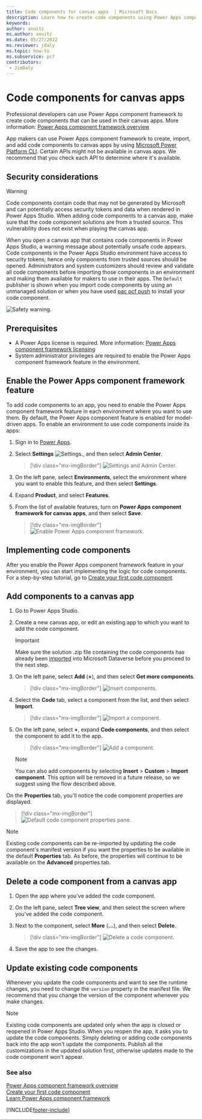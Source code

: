 ```yaml
---
title: Code components for canvas apps  | Microsoft Docs
description: Learn how to create code components using Power Apps component framework for canvas apps.
keywords:
author: anuitz
ms.author: anuitz
ms.date: 05/27/2022
ms.reviewer: jdaly
ms.topic: how-to
ms.subservice: pcf
contributors:
 - JimDaly
---
```


# Code components for canvas apps

Professional developers can use Power Apps component framework to create code components that can be used in their canvas apps. More information: [Power Apps component framework overview](overview.md) 

App makers can use Power Apps component framework to create, import, and add code components to canvas apps by using [Microsoft Power Platform CLI](get-powerapps-cli.md). Certain APIs might not be available in canvas apps. We recommend that you check each API to determine where it's available.  

## Security considerations

> [!WARNING]
> Code components contain code that may not be generated by Microsoft and can potentially access security tokens and data when rendered in Power Apps Studio. When adding code components to a canvas app, make sure that the code component solutions are from a trusted source.  This vulnerability does not exist when playing the canvas app.  

When you open a canvas app that contains code components in Power Apps Studio, a warning message about potentially unsafe code appears. Code components in the Power Apps Studio environment have access to security tokens; hence only components from trusted sources should be opened. Administrators and system customizers should review and validate all code components before importing those components in an environment and making them available for makers to use in their apps. The `Default` publisher is shown when you import code components by using an unmanaged solution or when you have used [pac pcf push](/power-platform/developer/cli/reference/pcf#pac-pcf-push) to install your code component. 

![Safety warning.](media/canvas-app-safety-warning.png "Safety warning")  

## Prerequisites

- A Power Apps license is required. More information: [Power Apps component framework licensing](overview.md#licensing)
- System administrator privileges are required to enable the Power Apps component framework feature in the environment.

## Enable the Power Apps component framework feature

To add code components to an app, you need to enable the Power Apps component framework feature in each environment where you want to use them. By default, the Power Apps component feature is enabled for model-driven apps. To enable an environment to use code components inside its apps:

1. Sign in to [Power Apps](https://powerapps.microsoft.com/).

2. Select **Settings** ![Settings.](media/settings.png), and then select **Admin Center**.
    
    > [!div class="mx-imgBorder"]
    > ![Settings and Admin Center.](media/select-admin-center-from-settings.png "Settings and Admin Center") 

3. On the left pane, select **Environments**, select the environment where you want to enable this feature, and then select **Settings**.

4. Expand **Product**, and select **Features**.   

5. From the list of available features, turn on **Power Apps component framework for canvas apps**, and then select **Save**.

   > [!div class="mx-imgBorder"]
   > ![Enable Power Apps component framework.](media/enable-pcf-feature.png "Enable Power Apps component framework")

## Implementing code components

After you enable the Power Apps component framework feature in your environment, you can start implementing the logic for code components. For a step-by-step tutorial, go to [Create your first code component](implementing-controls-using-typescript.md).

## Add components to a canvas app

1. Go to Power Apps Studio.

2. Create a new canvas app, or edit an existing app to which you want to add the code component.

   > [!IMPORTANT]
   > Make sure the solution .zip file containing the code components has already been [imported](../../maker/data-platform/import-update-export-solutions.md) into Microsoft Dataverse before you proceed to the next step.

3. On the left pane, select **Add** (**+**), and then select **Get more components**. 
 
   > [!div class="mx-imgBorder"]
   > ![Insert components.](media/insert-code-components-using-get-more-components.png "Insert components")

4. Select the **Code** tab, select a component from the list, and then select **Import**.

    > [!div class="mx-imgBorder"]
    > ![Import a component.](media/insert-component-add-sample-component.png "Import a component")

5. On the left pane, select **+**, expand **Code components**, and then select the component to add it to the app.

   > [!div class="mx-imgBorder"]
   > ![Add a component.](media/add-sample-component-from-list.png "Add a component")

   > [!NOTE]
   > You can also add components by selecting **Insert** > **Custom** > **Import component**. This option will be removed in a future release, so we suggest using the flow described above.
   > 

On the **Properties** tab, you'll notice the code component properties are displayed. 

> [!div class="mx-imgBorder"]
> ![Default code component properties pane.](media/property-pane-with-parameters.png "Default code components properties pane")

> [!NOTE]
> Existing code components can be re-imported by updating the code component's manifest version if you want the properties to be available in the default **Properties** tab. As before, the properties will continue to be available on the **Advanced** properties tab.<!--note from editor: Edit okay? -->

## Delete a code component from a canvas app

1. Open the app where you've added the code component. 
1. On the left pane, select **Tree view**, and then select the screen where you've added the code component. 
1. Next to the component, select **More** (**...**), and then select **Delete**.

   > [!div class="mx-imgBorder"]
   > ![Delete a code component.](media/delete-code-component.png "Delete a code component")

1. Save the app to see the changes. 

## Update existing code components

Whenever you update the code components and want to see the runtime changes, you need to change the `version` property in the manifest file. We recommend that you change the version of the component whenever you make changes.

> [!NOTE]
> Existing code components are updated only when the app is closed or reopened in Power Apps Studio. When you reopen the app, it asks you to update the code components. Simply deleting or adding code components back into the app won't update the components. Publish all the customizations in the updated solution first, otherwise updates made to the code component won't appear.

### See also

[Power Apps component framework overview](overview.md)<br/>
[Create your first code component](implementing-controls-using-typescript.md)<br/>
[Learn Power Apps component framework](/training/paths/use-power-apps-component-framework)


[!INCLUDE[footer-include](../../includes/footer-banner.md)]
